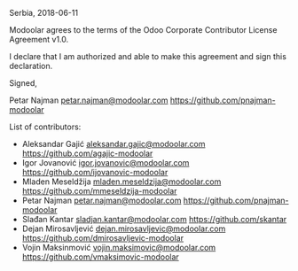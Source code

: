 Serbia, 2018-06-11

Modoolar agrees to the terms of the Odoo Corporate Contributor License
Agreement v1.0.

I declare that I am authorized and able to make this agreement and sign this
declaration.

Signed,

Petar Najman petar.najman@modoolar.com https://github.com/pnajman-modoolar

List of contributors:

- Aleksandar Gajić aleksandar.gajic@modoolar.com https://github.com/agajic-modoolar
- Igor Jovanović igor.jovanovic@modoolar.com https://github.com/ijovanovic-modoolar
- Mladen Meseldžija mladen.meseldzija@modoolar.com https://github.com/mmeseldzija-modoolar
- Petar Najman petar.najman@modoolar.com https://github.com/pnajman-modoolar
- Slađan Kantar sladjan.kantar@modoolar.com https://github.com/skantar
- Dejan Mirosavljević dejan.mirosavljevic@modoolar.com https://github.com/dmirosavljevic-modoolar
- Vojin Maksinmović vojin.maksimovic@modoolar.com https://github.com/vmaksimovic-modoolar
